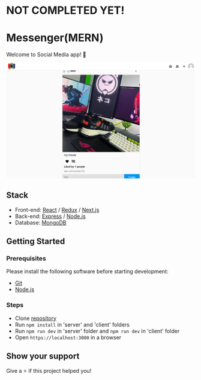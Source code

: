 # NOT COMPLETED YET!

# Messenger(MERN)

Welcome to Social Media app! 👋
 
![This is an image](/preview.png)

## Stack
 - Front-end: [React](https://reactjs.org/) / [Redux](https://redux.js.org/) / [Next.js](https://sass-lang.com/)
 - Back-end: [Express](https://expressjs.com/ru/) / [Node.js](https://nodejs.org/en/)
 - Database: [MongoDB](https://www.mongodb.com/)

## Getting Started

### Prerequisites

Please install the following software before starting development:
  - [Git](https://git-scm.com/downloads)
  - [Node.js](https://nodejs.org/en/download/)

### Steps
  - Clone [repository](https://github.com/daler-developer/messenger-mern)
  - Run `npm install` in 'server' and 'client' folders
  - Run `npm run dev` in 'server' folder and `npm run dev` in 'client' folder
  - Open `https://localhost:3000` in a browser
  
   
## Show your support

Give a ⭐️ if this project helped you!

